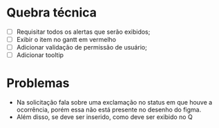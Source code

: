 # Quebra técnica

- [ ] Requisitar todos os alertas que serão exibidos;
- [ ] Exibir o item no gantt em vermelho
- [ ] Adicionar validação de permissão de usuário;
- [ ] Adicionar tooltip
# Problemas
- Na solicitação fala sobre uma exclamação no status em que houve a ocorrência, porém essa não está presente no desenho do figma. 
- Além disso, se deve ser inserido, como deve ser exibido no Q